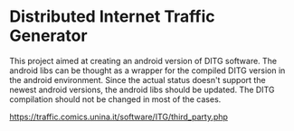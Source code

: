# Distributed Internet Traffic Generator

This project aimed at creating an android version of DITG software. The android libs can be thought as a wrapper for the compiled DITG version in the android environment.
Since the actual status doesn't support the newest android versions, the android libs should be updated. The DITG compilation should not be changed in most of the cases.

https://traffic.comics.unina.it/software/ITG/third_party.php
